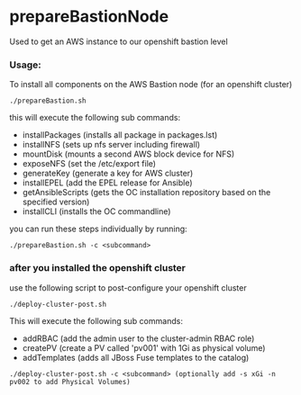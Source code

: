 # prepareBastionNode
Used to get an AWS instance to our openshift bastion level

### Usage:

To install all components on the AWS Bastion node (for an openshift cluster)
```
./prepareBastion.sh
```

this will execute the following sub commands:
* installPackages  (installs all package in packages.lst)
* installNFS       (sets up nfs server including firewall)
* mountDisk        (mounts a second AWS block device for NFS)
* exposeNFS        (set the /etc/export file)
* generateKey      (generate a key for AWS cluster)
* installEPEL      (add the EPEL release for Ansible)
* getAnsibleScripts (gets the OC installation repository based on the specified version)
* installCLI         (installs the OC commandline)

you can run these steps individually by running:
```
./prepareBastion.sh -c <subcommand>
```

### after you installed the openshift cluster

use the following script to post-configure your openshift cluster
```
./deploy-cluster-post.sh
```

This will execute the following sub commands:
* addRBAC (add the admin user to the cluster-admin RBAC role)
* createPV (create a PV called 'pv001' with 1Gi as physical volume)
* addTemplates (adds all JBoss Fuse templates to the catalog)

```
./deploy-cluster-post.sh -c <subcommand> (optionally add -s xGi -n pv002 to add Physical Volumes)
```
